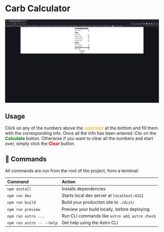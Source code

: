 # Carb Calculator

![Alt text](image.png)

## Usage

Click on any of the numbers above the <span style="color: orange">*separator*</span> at the bottom and fill them with the corresponding info. Once all the info has been entered. Clic on the <span style="color: green;">**Calculate**</span> button. Otherwise if you want to clear all the numbers and start over, simply click the <span style="color: red;">**Clear**</span> button.

## 🧞 Commands

All commands are run from the root of the project, from a terminal:

| Command                   | Action                                           |
| :------------------------ | :----------------------------------------------- |
| `npm install`             | Installs dependencies                            |
| `npm run dev`             | Starts local dev server at `localhost:4321`      |
| `npm run build`           | Build your production site to `./dist/`          |
| `npm run preview`         | Preview your build locally, before deploying     |
| `npm run astro ...`       | Run CLI commands like `astro add`, `astro check` |
| `npm run astro -- --help` | Get help using the Astro CLI                     |
